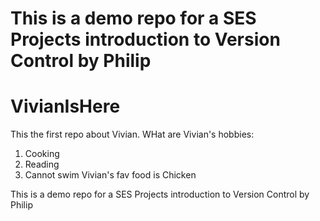 
# This is a demo repo for a SES Projects introduction to Version Control by Philip
  # VivianIsHere
This the first repo about Vivian.
WHat are Vivian's hobbies:
1. Cooking
2. Reading
2. Cannot swim
Vivian's fav food is
Chicken


This is a demo repo for a SES Projects introduction to Version Control by Philip
